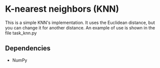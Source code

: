 # K-nearest neighbors (KNN)

This is a simple KNN's implementation. It uses the Euclidean distance, but you can change it for another distance.
An example of use is shown in the file task_knn.py

## Dependencies
* NumPy